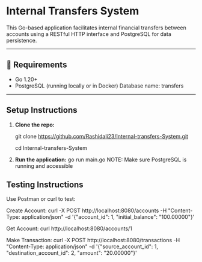 # Internal Transfers System

This Go-based application facilitates internal financial transfers between accounts using a RESTful HTTP interface and PostgreSQL for data persistence.

---

## 🔧 Requirements

- Go 1.20+
- PostgreSQL (running locally or in Docker)
  Database name: transfers

---

##  Setup Instructions

1. **Clone the repo:**
   
   git clone https://github.com/Rashidali23/Internal-transfers-System.git

    cd Internal-transfers-System

 3. **Run the application:**
    go run main.go
  NOTE: Make sure PostgreSQL is running and accessible

##  Testing Instructions

Use Postman or curl to test:

 Create Account:
               curl -X POST http://localhost:8080/accounts -H "Content-Type: application/json" \-d '{"account_id": 1, "initial_balance": "100.00000"}'




Get Account:
         curl http://localhost:8080/accounts/1 



Make Transaction:
             curl -X POST http://localhost:8080/transactions -H "Content-Type: application/json" \-d '{"source_account_id": 1, "destination_account_id": 2, "amount": "20.00000"}'  

